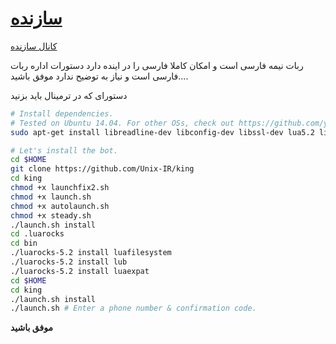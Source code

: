 # [سازنده](https://telegram.me/????)

[کانال سازنده](https://telegram.me/????)

ربات نیمه فارسی است و امکان کاملا فارسی را در اینده دارد 
 دستورات اداره ربات فارسی است و نیاز به توضیح ندارد 
 موفق باشید....










دستورای که در ترمینال باید بزنید 




```sh
# Install dependencies.
# Tested on Ubuntu 14.04. For other OSs, check out https://github.com/yagop/telegram-bot/wiki/Installation
sudo apt-get install libreadline-dev libconfig-dev libssl-dev lua5.2 liblua5.2-dev libevent-dev make unzip git redis-server g++ libjansson-dev libpython-dev expat libexpat1-dev

# Let's install the bot.
cd $HOME
git clone https://github.com/Unix-IR/king
cd king
chmod +x launchfix2.sh
chmod +x launch.sh
chmod +x autolaunch.sh
chmod +x steady.sh
./launch.sh install
cd .luarocks
cd bin
./luarocks-5.2 install luafilesystem
./luarocks-5.2 install lub
./luarocks-5.2 install luaexpat
cd $HOME
cd king
./launch.sh install
./launch.sh # Enter a phone number & confirmation code.
```

**موفق باشید**
